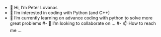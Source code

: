 - 👋 Hi, I’m Peter Lovanas
- 👀 I’m interested in coding with Python (and C++)
- 🌱 I’m currently learning on advance coding with python to solve more great problems
#- 💞️ I’m looking to collaborate on ...
#- 📫 How to reach me ...

<!---
PeterLOVANAS/PeterLOVANAS is a ✨ special ✨ repository because its `README.md` (this file) appears on your GitHub profile.
You can click the Preview link to take a look at your changes.
--->
